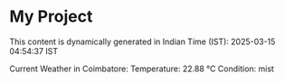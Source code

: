 # My Project

This content is dynamically generated in Indian Time (IST): 2025-03-15 04:54:37 IST


Current Weather in Coimbatore:
Temperature: 22.88 °C
Condition: mist
